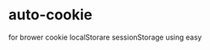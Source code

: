 # auto-cookie

for brower cookie localStorare sessionStorage using easy

<!-- <https://blog.csdn.net/iamxuqianqian/article/details/115969728> -->
